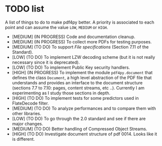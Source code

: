 # TODO list


A list of things to do to make pdf4py better. A priority is associated to each point
and can assume the value `LOW`, `MEDIUM` or `HIGH`. 

- [MEDIUM] (IN PROGRESS) Code and documentation cleanup.
- [MEDIUM] (IN PROGRESS) To collect more PDFs for testing purposes.
- [MEDIUM] (TO DO) To support *File specifications* (Section 7.11 of the Standard). 
- [LOW] (TO DO) To implement LZW decoding scheme (but it is not really necessary since it is deprecated).
- [LOW] (TO DO) To implement Public Key security handlers.
- [HIGH] (IN PROGRESS) To implement the module `pdf4py.document` that defines the
  class `Document`, a high level abstraction of the PDF file that understands and
  provides an interface to the document structure (sections 7.7 to 7.10: pages, 
  content streams, etc ..). Currently I am experimenting as I study those sections in depth.
- [HIGH] (TO DO) To implement tests for some predictors used in FlateDecode filter.
- [MEDIUM] (TO DO) To analyze performances and to compare them with other libraries.
- [LOW] (TO DO) To go through the 2.0 standard and see if there are major changes.
- [MEDIUM] (TO DO) Better handling of Compressed Object Streams.
- [HIGH] (TO DO) Investigate document structure of pdf 0014. Looks like it is different.